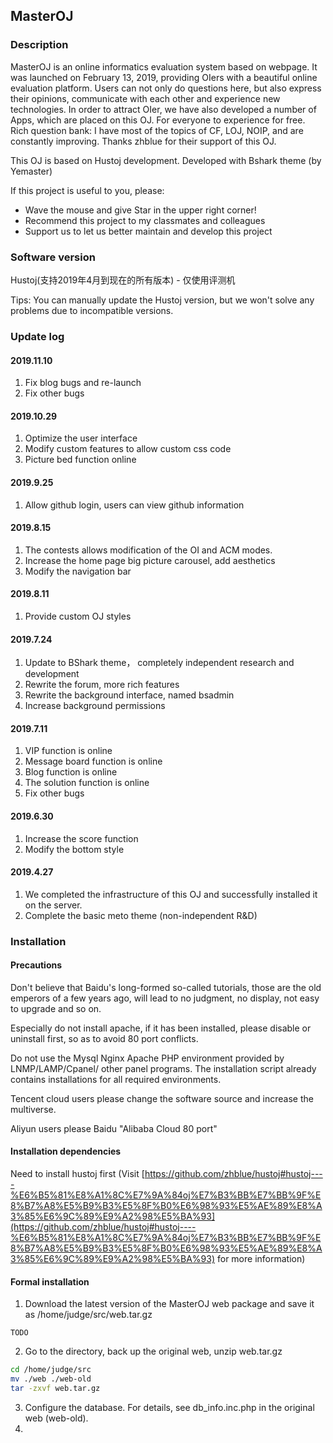 ## MasterOJ

### Description

MasterOJ is an online informatics evaluation system based on webpage. It was launched on February 13, 2019, providing OIers with a beautiful online evaluation platform. Users can not only do questions here, but also express their opinions, communicate with each other and experience new technologies. In order to attract OIer, we have also developed a number of Apps, which are placed on this OJ. For everyone to experience for free. Rich question bank: I have most of the topics of CF, LOJ, NOIP, and are constantly improving. Thanks zhblue for their support of this OJ.

This OJ is based on Hustoj development. Developed with Bshark theme (by Yemaster)

If this project is useful to you, please:

 - Wave the mouse and give Star in the upper right corner!
 - Recommend this project to my classmates and colleagues
 - Support us to let us better maintain and develop this project
 
### Software version
 
Hustoj(支持2019年4月到现在的所有版本) - 仅使用评测机

Tips: You can manually update the Hustoj version, but we won't solve any problems due to incompatible versions.

### Update log

#### 2019.11.10

 1. Fix blog bugs and re-launch
 2. Fix other bugs
 
#### 2019.10.29

 1. Optimize the user interface
 2. Modify custom features to allow custom css code
 3. Picture bed function online
 
#### 2019.9.25

 1. Allow github login, users can view github information

#### 2019.8.15

 1. The contests allows modification of the OI and ACM modes.
 2. Increase the home page big picture carousel, add aesthetics
 3. Modify the navigation bar

#### 2019.8.11
 
 1. Provide custom OJ styles

#### 2019.7.24
 
 1. Update to BShark theme， completely independent research and development
 2. Rewrite the forum, more rich features
 3. Rewrite the background interface, named bsadmin
 4. Increase background permissions
  
#### 2019.7.11
 
 1. VIP function is online
 2. Message board function is online
 3. Blog function is online
 4. The solution function is online
 5. Fix other bugs

#### 2019.6.30

 1. Increase the score function
 2. Modify the bottom style

#### 2019.4.27

 1. We completed the infrastructure of this OJ and successfully installed it on the server.
 2. Complete the basic meto theme (non-independent R&D)
 
### Installation

#### Precautions

Don't believe that Baidu's long-formed so-called tutorials, those are the old emperors of a few years ago, will lead to no judgment, no display, not easy to upgrade and so on.

Especially do not install apache, if it has been installed, please disable or uninstall first, so as to avoid 80 port conflicts.

Do not use the Mysql Nginx Apache PHP environment provided by LNMP/LAMP/Cpanel/ other panel programs. The installation script already contains installations for all required environments.

Tencent cloud users please change the software source and increase the multiverse.

Aliyun users please Baidu "Alibaba Cloud 80 port"

#### Installation dependencies

Need to install hustoj first (Visit [https://github.com/zhblue/hustoj#hustoj----%E6%B5%81%E8%A1%8C%E7%9A%84oj%E7%B3%BB%E7%BB%9F%E8%B7%A8%E5%B9%B3%E5%8F%B0%E6%98%93%E5%AE%89%E8%A3%85%E6%9C%89%E9%A2%98%E5%BA%93](https://github.com/zhblue/hustoj#hustoj----%E6%B5%81%E8%A1%8C%E7%9A%84oj%E7%B3%BB%E7%BB%9F%E8%B7%A8%E5%B9%B3%E5%8F%B0%E6%98%93%E5%AE%89%E8%A3%85%E6%9C%89%E9%A2%98%E5%BA%93) for more information)

#### Formal installation

 1. Download the latest version of the MasterOJ web package and save it as /home/judge/src/web.tar.gz
```plain
TODO
```
 2. Go to the directory, back up the original web, unzip web.tar.gz
```bash
cd /home/judge/src
mv ./web ./web-old
tar -zxvf web.tar.gz
```
 3. Configure the database. For details, see db_info.inc.php in the original web (web-old).
 4. 
 
